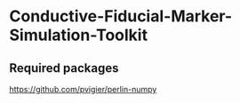 # Conductive-Fiducial-Marker-Simulation-Toolkit


## Required packages
https://github.com/pvigier/perlin-numpy